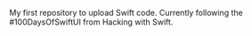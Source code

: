 My first repository to upload Swift code. Currently following the #100DaysOfSwiftUI from Hacking with Swift.
